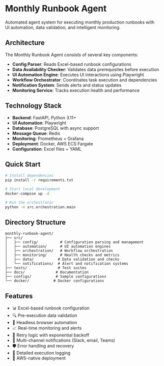 # Monthly Runbook Agent

Automated agent system for executing monthly production runbooks with UI automation, data validation, and intelligent monitoring.

## Architecture

The Monthly Runbook Agent consists of several key components:

- **Config Parser**: Reads Excel-based runbook configurations
- **Data Availability Checker**: Validates data prerequisites before execution
- **UI Automation Engine**: Executes UI interactions using Playwright
- **Workflow Orchestrator**: Coordinates task execution and dependencies
- **Notification System**: Sends alerts and status updates
- **Monitoring Service**: Tracks execution health and performance

## Technology Stack

- **Backend**: FastAPI, Python 3.11+
- **UI Automation**: Playwright
- **Database**: PostgreSQL with async support
- **Message Queue**: Redis
- **Monitoring**: Prometheus + Grafana
- **Deployment**: Docker, AWS ECS Fargate
- **Configuration**: Excel files + YAML

## Quick Start

```bash
# Install dependencies
pip install -r requirements.txt

# Start local development
docker-compose up -d

# Run the orchestrator
python -m src.orchestration.main
```

## Directory Structure

```
monthly-runbook-agent/
├── src/
│   ├── config/          # Configuration parsing and management
│   ├── automation/      # UI automation engines
│   ├── orchestration/   # Workflow orchestration
│   ├── monitoring/      # Health checks and metrics
│   ├── data/           # Data validation and checks
│   └── notifications/  # Alert and notification systems
├── tests/              # Test suites
├── docs/              # Documentation
├── configs/           # Sample configurations
└── docker/           # Docker configurations
```

## Features

- 📊 Excel-based runbook configuration
- 🔍 Pre-execution data validation
- 🤖 Headless browser automation
- 📈 Real-time monitoring and alerts
- 🔄 Retry logic with exponential backoff
- 📱 Multi-channel notifications (Slack, email, Teams)
- 🛡️ Error handling and recovery
- 📝 Detailed execution logging
- 🎯 AWS-native deployment